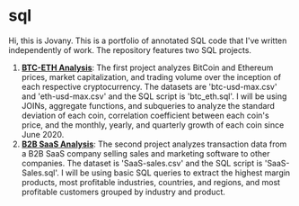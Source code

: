 # sql

Hi, this is Jovany. This is a portfolio of annotated SQL code that I've written independently of work. The repository features two SQL projects.
1) [**BTC-ETH Analysis**](https://github.com/jadorsainvil/sql/tree/main/btc_eth): The first project analyzes BitCoin and Ethereum prices, market capitalization, and trading volume over the inception of each respective cryptocurrency. The datasets are 'btc-usd-max.csv' and 'eth-usd-max.csv' and the SQL script is 'btc_eth.sql'. I will be using JOINs, aggregate functions, and subqueries to analyze the standard deviation of each coin, correlation coefficient between each coin's price, and the monthly, yearly, and quarterly growth of each coin since June 2020.
3) [**B2B SaaS Analysis**](https://github.com/jadorsainvil/sql/tree/main/saas_sales): The second project analyzes transaction data from a B2B SaaS company selling sales and marketing software to other companies. The dataset is 'SaaS-sales.csv' and the SQL script is 'SaaS-Sales.sql'. I will be using basic SQL queries to extract the highest margin products, most  profitable industries, countries, and regions, and most profitable customers grouped by industry and product. 
